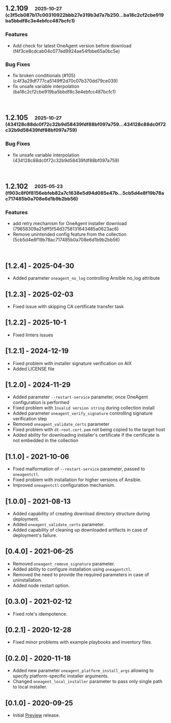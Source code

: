 ## **1.2.109**&emsp;<sub><sup>2025-10-27 (c3f5cb087b17c00310922bbb27e319b3d7a7b250...ba18c2cf2cbe919ba5bbdf8c3e4ebfcc487bcfc1)</sup></sub>

### Features

- Add check for latest OneAgent version before download (f4f3ce8cdcab04c077ed9924ae54fbbe65a0bc5e)

### Bug Fixes

- fix broken conditionals \(\#105\) (c4f3a29df777ca5149ff2d70c07b370dd79ce039)
- fix unsafe variable interpolation (ba18c2cf2cbe919ba5bbdf8c3e4ebfcc487bcfc1)

<br>

## **1.2.105**&emsp;<sub><sup>2025-10-27 (434128c88dc0f72c32b9d58439fdf88bf097a759...434128c88dc0f72c32b9d58439fdf88bf097a759)</sup></sub>

### Bug Fixes

- fix unsafe variable interpolation (434128c88dc0f72c32b9d58439fdf88bf097a759)

<br>

## **1.2.102**&emsp;<sub><sup>2025-05-23 (f903c8f0f8156ebfeb82a7c1638e5d94d085e47b...5cb5d4e8f19b78ac717485b0a708e6d1b9b2bb56)</sup></sub>

### Features

- add retry mechanism for OneAgent installer download (79658309a21dff5f54d3758131643485a0623ac6)
- Remove unintended config feature from the collection (5cb5d4e8f19b78ac717485b0a708e6d1b9b2bb56)

<br>

## [1.2.4] - 2025-04-30
- Added parameter `oneagent_no_log` controlling Ansible no_log attribute

## [1.2.3] - 2025-02-03
- Fixed issue with skipping CA certificate transfer task

## [1.2.2] - 2025-10-1
- Fixed linters issues

## [1.2.1] - 2024-12-19
- Fixed problem with installer signature verification on AIX
- Added LICENSE file

## [1.2.0] - 2024-11-29

- Added parameter `--restart-service` parameter, once OneAgent configuration is performed
- Fixed problem with `Invalid version string` during collection install
- Added parameter `oneagent_verify_signature` controlling signature verification step
- Removed `oneagent_validate_certs` parameter
- Fixed problem with `dt-root.cert.pem` not being copied to the target host
- Added ability for downloading installer's certificate if the certificate is not embedded in the collection

## [1.1.0] - 2021-10-06

- Fixed malformation of `--restart-service` parameter, passed to `oneagentctl`.
- Fixed problem with installation for higher versions of Ansible.
- Improved `oneagentctl` configuration mechanism.

## [1.0.0] - 2021-08-13

- Added capability of creating download directory structure during deployment.
- Added `oneagent_validate_certs` parameter.
- Added capability of cleaning up downloaded artifacts in case of deployment's failure.

## [0.4.0] - 2021-06-25

- Removed `oneagent_remove_signature` parameter.
- Added ability to configure installation using `oneagentctl`.
- Removed the need to provide the required parameters in case of uninstallation.
- Added node restart option.

## [0.3.0] - 2021-02-12

- Fixed role's idempotence.

## [0.2.1] - 2020-12-28

- Fixed minor problems with example playbooks and inventory files.

## [0.2.0] - 2020-11-18

- Added new parameter `oneagent_platform_install_args` allowing to specify platform-specific installer arguments.
- Changed `oneagent_local_installer` parameter to pass only single path to local installer.

## [0.1.0] - 2020-09-25

- Initial [Preview](https://www.dynatrace.com/support/help/shortlink/preview-and-early-adopter-releases) release.

